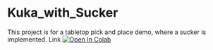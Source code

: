 # Kuka_with_Sucker
This project is for a tabletop pick and place demo, where a sucker is implemented.
Link [![Open In Colab](https://colab.research.google.com/assets/colab-badge.svg)](https://colab.research.google.com/drive/19lgYv7jS4XGH3Ql9KRmigmkRB3yJgmCz?usp=sharing)  
